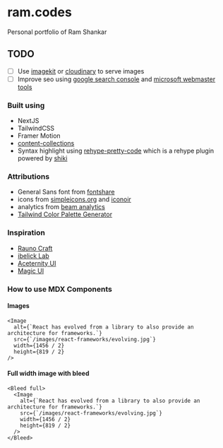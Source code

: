 # ram.codes

Personal portfolio of Ram Shankar

## TODO

- [ ] Use [imagekit](https://imagekit.io/plans) or [cloudinary](https://cloudinary.com/pricing) to serve images
- [ ] Improve seo using [google search console](https://search.google.com/search-console?resource_id=https%3A%2F%2Fram.codes%2F) and [microsoft webmaster tools](https://www.bing.com/webmasters/sitescan?siteUrl=https://ram.codes/)

### Built using

- NextJS
- TailwindCSS
- Framer Motion
- [content-collections](https://www.content-collections.dev/)
- Syntax highlight using [rehype-pretty-code](https://rehype-pretty-code.netlify.app/) which is a rehype plugin powered by [shiki](https://github.com/shikijs/shiki)


### Attributions

- General Sans font from [fontshare](https://www.fontshare.com/fonts/general-sans)
- icons from [simpleicons.org](https://simpleicons.org/) and [iconoir](https://iconoir.com/)
- analytics from [beam analytics](https://beamanalytics.io/)
- [Tailwind Color Palette Generator](https://www.tints.dev/brand/1FFF5E)

### Inspiration

- [Rauno Craft](https://rauno.me/craft)
- [ibelick Lab](https://www.ibelick.com/lab)
- [Aceternity UI](https://ui.aceternity.com/)
- [Magic UI](https://magicui.design/)

### How to use MDX Components

#### Images

```mdx
<Image
  alt={`React has evolved from a library to also provide an architecture for frameworks.`}
  src={`/images/react-frameworks/evolving.jpg`}
  width={1456 / 2}
  height={819 / 2}
/>
```

#### Full width image with bleed

```mdx
<Bleed full>
  <Image
    alt={`React has evolved from a library to also provide an architecture for frameworks.`}
    src={`/images/react-frameworks/evolving.jpg`}
    width={1456 / 2}
    height={819 / 2}
  />
</Bleed>
```
